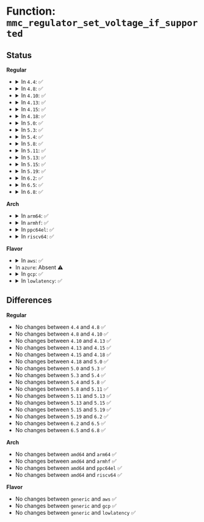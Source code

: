 # Function: <code>mmc_regulator_set_voltage_if_supported</code>

## Status
<b>Regular</b>
<ul>
<li>
<details>
<summary>In <code>4.4</code>: ✅</summary>

```c
int mmc_regulator_set_voltage_if_supported(struct regulator *regulator, int min_uV, int target_uV, int max_uV);
```

**Collision:** Unique Static

**Inline:** No

**Transformation:** False

**Instances:**

```
In drivers/mmc/core/core.c (ffffffff816be110)
Location: drivers/mmc/core/core.c:1397
Inline: False
Direct callers:
  - drivers/mmc/core/core.c:mmc_regulator_set_vqmmc
  - drivers/mmc/core/core.c:mmc_regulator_set_vqmmc
  - drivers/mmc/core/core.c:mmc_regulator_set_vqmmc
  - drivers/mmc/core/core.c:mmc_regulator_set_vqmmc
```
**Symbols:**

```
ffffffff816be110-ffffffff816be167: mmc_regulator_set_voltage_if_supported (STB_LOCAL)
```
</details>
</li>
<li>
<details>
<summary>In <code>4.8</code>: ✅</summary>

```c
int mmc_regulator_set_voltage_if_supported(struct regulator *regulator, int min_uV, int target_uV, int max_uV);
```

**Collision:** Unique Static

**Inline:** No

**Transformation:** False

**Instances:**

```
In drivers/mmc/core/core.c (ffffffff8171fd20)
Location: drivers/mmc/core/core.c:1413
Inline: False
Direct callers:
  - drivers/mmc/core/core.c:mmc_regulator_set_vqmmc
  - drivers/mmc/core/core.c:mmc_regulator_set_vqmmc
  - drivers/mmc/core/core.c:mmc_regulator_set_vqmmc
  - drivers/mmc/core/core.c:mmc_regulator_set_vqmmc
```
**Symbols:**

```
ffffffff8171fd20-ffffffff8171fd77: mmc_regulator_set_voltage_if_supported (STB_LOCAL)
```
</details>
</li>
<li>
<details>
<summary>In <code>4.10</code>: ✅</summary>

```c
int mmc_regulator_set_voltage_if_supported(struct regulator *regulator, int min_uV, int target_uV, int max_uV);
```

**Collision:** Unique Static

**Inline:** No

**Transformation:** False

**Instances:**

```
In drivers/mmc/core/core.c (ffffffff817525a0)
Location: drivers/mmc/core/core.c:1485
Inline: False
Direct callers:
  - drivers/mmc/core/core.c:mmc_regulator_set_vqmmc
  - drivers/mmc/core/core.c:mmc_regulator_set_vqmmc
  - drivers/mmc/core/core.c:mmc_regulator_set_vqmmc
  - drivers/mmc/core/core.c:mmc_regulator_set_vqmmc
```
**Symbols:**

```
ffffffff817525a0-ffffffff817525f7: mmc_regulator_set_voltage_if_supported (STB_LOCAL)
```
</details>
</li>
<li>
<details>
<summary>In <code>4.13</code>: ✅</summary>

```c
int mmc_regulator_set_voltage_if_supported(struct regulator *regulator, int min_uV, int target_uV, int max_uV);
```

**Collision:** Unique Static

**Inline:** No

**Transformation:** False

**Instances:**

```
In drivers/mmc/core/core.c (ffffffff81770db0)
Location: drivers/mmc/core/core.c:1317
Inline: False
Direct callers:
  - drivers/mmc/core/core.c:mmc_regulator_set_vqmmc
  - drivers/mmc/core/core.c:mmc_regulator_set_vqmmc
  - drivers/mmc/core/core.c:mmc_regulator_set_vqmmc
  - drivers/mmc/core/core.c:mmc_regulator_set_vqmmc
```
**Symbols:**

```
ffffffff81770db0-ffffffff81770e07: mmc_regulator_set_voltage_if_supported (STB_LOCAL)
```
</details>
</li>
<li>
<details>
<summary>In <code>4.15</code>: ✅</summary>

```c
int mmc_regulator_set_voltage_if_supported(struct regulator *regulator, int min_uV, int target_uV, int max_uV);
```

**Collision:** Unique Static

**Inline:** No

**Transformation:** False

**Instances:**

```
In drivers/mmc/core/core.c (ffffffff817e6b10)
Location: drivers/mmc/core/core.c:1511
Inline: False
Direct callers:
  - drivers/mmc/core/core.c:mmc_regulator_set_vqmmc
  - drivers/mmc/core/core.c:mmc_regulator_set_vqmmc
  - drivers/mmc/core/core.c:mmc_regulator_set_vqmmc
  - drivers/mmc/core/core.c:mmc_regulator_set_vqmmc
```
**Symbols:**

```
ffffffff817e6b10-ffffffff817e6b67: mmc_regulator_set_voltage_if_supported (STB_LOCAL)
```
</details>
</li>
<li>
<details>
<summary>In <code>4.18</code>: ✅</summary>

```c
int mmc_regulator_set_voltage_if_supported(struct regulator *regulator, int min_uV, int target_uV, int max_uV);
```

**Collision:** Unique Static

**Inline:** No

**Transformation:** False

**Instances:**

```
In drivers/mmc/core/core.c (ffffffff8182fe60)
Location: drivers/mmc/core/core.c:1310
Inline: False
Direct callers:
  - drivers/mmc/core/core.c:mmc_regulator_set_vqmmc
  - drivers/mmc/core/core.c:mmc_regulator_set_vqmmc
  - drivers/mmc/core/core.c:mmc_regulator_set_vqmmc
  - drivers/mmc/core/core.c:mmc_regulator_set_vqmmc
```
**Symbols:**

```
ffffffff8182fe60-ffffffff8182feb7: mmc_regulator_set_voltage_if_supported (STB_LOCAL)
```
</details>
</li>
<li>
<details>
<summary>In <code>5.0</code>: ✅</summary>

```c
int mmc_regulator_set_voltage_if_supported(struct regulator *regulator, int min_uV, int target_uV, int max_uV);
```

**Collision:** Unique Static

**Inline:** No

**Transformation:** False

**Instances:**

```
In drivers/mmc/core/core.c (ffffffff8185c0e0)
Location: drivers/mmc/core/core.c:1313
Inline: False
Direct callers:
  - drivers/mmc/core/core.c:mmc_regulator_set_vqmmc
  - drivers/mmc/core/core.c:mmc_regulator_set_vqmmc
  - drivers/mmc/core/core.c:mmc_regulator_set_vqmmc
  - drivers/mmc/core/core.c:mmc_regulator_set_vqmmc
```
**Symbols:**

```
ffffffff8185c0e0-ffffffff8185c137: mmc_regulator_set_voltage_if_supported (STB_LOCAL)
```
</details>
</li>
<li>
<details>
<summary>In <code>5.3</code>: ✅</summary>

```c
int mmc_regulator_set_voltage_if_supported(struct regulator *regulator, int min_uV, int target_uV, int max_uV);
```

**Collision:** Unique Static

**Inline:** No

**Transformation:** False

**Instances:**

```
In drivers/mmc/core/regulator.c (ffffffff818b1090)
Location: drivers/mmc/core/regulator.c:135
Inline: False
Direct callers:
  - drivers/mmc/core/regulator.c:mmc_regulator_set_vqmmc
  - drivers/mmc/core/regulator.c:mmc_regulator_set_vqmmc
  - drivers/mmc/core/regulator.c:mmc_regulator_set_vqmmc
  - drivers/mmc/core/regulator.c:mmc_regulator_set_vqmmc
```
**Symbols:**

```
ffffffff818b1090-ffffffff818b10e9: mmc_regulator_set_voltage_if_supported (STB_LOCAL)
```
</details>
</li>
<li>
<details>
<summary>In <code>5.4</code>: ✅</summary>

```c
int mmc_regulator_set_voltage_if_supported(struct regulator *regulator, int min_uV, int target_uV, int max_uV);
```

**Collision:** Unique Static

**Inline:** No

**Transformation:** False

**Instances:**

```
In drivers/mmc/core/regulator.c (ffffffff818e3530)
Location: drivers/mmc/core/regulator.c:135
Inline: False
Direct callers:
  - drivers/mmc/core/regulator.c:mmc_regulator_set_vqmmc
  - drivers/mmc/core/regulator.c:mmc_regulator_set_vqmmc
  - drivers/mmc/core/regulator.c:mmc_regulator_set_vqmmc
  - drivers/mmc/core/regulator.c:mmc_regulator_set_vqmmc
```
**Symbols:**

```
ffffffff818e3530-ffffffff818e3589: mmc_regulator_set_voltage_if_supported (STB_LOCAL)
```
</details>
</li>
<li>
<details>
<summary>In <code>5.8</code>: ✅</summary>

```c
int mmc_regulator_set_voltage_if_supported(struct regulator *regulator, int min_uV, int target_uV, int max_uV);
```

**Collision:** Unique Static

**Inline:** No

**Transformation:** False

**Instances:**

```
In drivers/mmc/core/regulator.c (ffffffff819b6610)
Location: drivers/mmc/core/regulator.c:135
Inline: False
Direct callers:
  - drivers/mmc/core/regulator.c:mmc_regulator_set_vqmmc
  - drivers/mmc/core/regulator.c:mmc_regulator_set_vqmmc
  - drivers/mmc/core/regulator.c:mmc_regulator_set_vqmmc
  - drivers/mmc/core/regulator.c:mmc_regulator_set_vqmmc
```
**Symbols:**

```
ffffffff819b6610-ffffffff819b6688: mmc_regulator_set_voltage_if_supported (STB_LOCAL)
```
</details>
</li>
<li>
<details>
<summary>In <code>5.11</code>: ✅</summary>

```c
int mmc_regulator_set_voltage_if_supported(struct regulator *regulator, int min_uV, int target_uV, int max_uV);
```

**Collision:** Unique Static

**Inline:** No

**Transformation:** False

**Instances:**

```
In drivers/mmc/core/regulator.c (ffffffff819b8b50)
Location: drivers/mmc/core/regulator.c:135
Inline: False
Direct callers:
  - drivers/mmc/core/regulator.c:mmc_regulator_set_vqmmc
  - drivers/mmc/core/regulator.c:mmc_regulator_set_vqmmc
  - drivers/mmc/core/regulator.c:mmc_regulator_set_vqmmc
  - drivers/mmc/core/regulator.c:mmc_regulator_set_vqmmc
```
**Symbols:**

```
ffffffff819b8b50-ffffffff819b8bc8: mmc_regulator_set_voltage_if_supported (STB_LOCAL)
```
</details>
</li>
<li>
<details>
<summary>In <code>5.13</code>: ✅</summary>

```c
int mmc_regulator_set_voltage_if_supported(struct regulator *regulator, int min_uV, int target_uV, int max_uV);
```

**Collision:** Unique Static

**Inline:** No

**Transformation:** False

**Instances:**

```
In drivers/mmc/core/regulator.c (ffffffff8199d280)
Location: drivers/mmc/core/regulator.c:135
Inline: False
Direct callers:
  - drivers/mmc/core/regulator.c:mmc_regulator_set_vqmmc
  - drivers/mmc/core/regulator.c:mmc_regulator_set_vqmmc
  - drivers/mmc/core/regulator.c:mmc_regulator_set_vqmmc
  - drivers/mmc/core/regulator.c:mmc_regulator_set_vqmmc
```
**Symbols:**

```
ffffffff8199d280-ffffffff8199d2f8: mmc_regulator_set_voltage_if_supported (STB_LOCAL)
```
</details>
</li>
<li>
<details>
<summary>In <code>5.15</code>: ✅</summary>

```c
int mmc_regulator_set_voltage_if_supported(struct regulator *regulator, int min_uV, int target_uV, int max_uV);
```

**Collision:** Unique Static

**Inline:** No

**Transformation:** False

**Instances:**

```
In drivers/mmc/core/regulator.c (ffffffff81a49c00)
Location: drivers/mmc/core/regulator.c:135
Inline: False
Direct callers:
  - drivers/mmc/core/regulator.c:mmc_regulator_set_vqmmc
  - drivers/mmc/core/regulator.c:mmc_regulator_set_vqmmc
  - drivers/mmc/core/regulator.c:mmc_regulator_set_vqmmc
  - drivers/mmc/core/regulator.c:mmc_regulator_set_vqmmc
```
**Symbols:**

```
ffffffff81a49c00-ffffffff81a49c78: mmc_regulator_set_voltage_if_supported (STB_LOCAL)
```
</details>
</li>
<li>
<details>
<summary>In <code>5.19</code>: ✅</summary>

```c
int mmc_regulator_set_voltage_if_supported(struct regulator *regulator, int min_uV, int target_uV, int max_uV);
```

**Collision:** Unique Static

**Inline:** No

**Transformation:** False

**Instances:**

```
In drivers/mmc/core/regulator.c (ffffffff81bb7ff0)
Location: drivers/mmc/core/regulator.c:135
Inline: False
Direct callers:
  - drivers/mmc/core/regulator.c:mmc_regulator_set_vqmmc
  - drivers/mmc/core/regulator.c:mmc_regulator_set_vqmmc
  - drivers/mmc/core/regulator.c:mmc_regulator_set_vqmmc
  - drivers/mmc/core/regulator.c:mmc_regulator_set_vqmmc
```
**Symbols:**

```
ffffffff81bb7ff0-ffffffff81bb807c: mmc_regulator_set_voltage_if_supported (STB_LOCAL)
```
</details>
</li>
<li>
<details>
<summary>In <code>6.2</code>: ✅</summary>

```c
int mmc_regulator_set_voltage_if_supported(struct regulator *regulator, int min_uV, int target_uV, int max_uV);
```

**Collision:** Unique Static

**Inline:** No

**Transformation:** False

**Instances:**

```
In drivers/mmc/core/regulator.c (ffffffff81d5ccd0)
Location: drivers/mmc/core/regulator.c:135
Inline: False
Direct callers:
  - drivers/mmc/core/regulator.c:mmc_regulator_set_vqmmc
  - drivers/mmc/core/regulator.c:mmc_regulator_set_vqmmc
  - drivers/mmc/core/regulator.c:mmc_regulator_set_vqmmc
  - drivers/mmc/core/regulator.c:mmc_regulator_set_vqmmc
```
**Symbols:**

```
ffffffff81d5ccd0-ffffffff81d5cd5c: mmc_regulator_set_voltage_if_supported (STB_LOCAL)
```
</details>
</li>
<li>
<details>
<summary>In <code>6.5</code>: ✅</summary>

```c
int mmc_regulator_set_voltage_if_supported(struct regulator *regulator, int min_uV, int target_uV, int max_uV);
```

**Collision:** Unique Static

**Inline:** No

**Transformation:** False

**Instances:**

```
In drivers/mmc/core/regulator.c (ffffffff81dc7890)
Location: drivers/mmc/core/regulator.c:138
Inline: False
Direct callers:
  - drivers/mmc/core/regulator.c:mmc_regulator_set_vqmmc
  - drivers/mmc/core/regulator.c:mmc_regulator_set_vqmmc
  - drivers/mmc/core/regulator.c:mmc_regulator_set_vqmmc
  - drivers/mmc/core/regulator.c:mmc_regulator_set_vqmmc
```
**Symbols:**

```
ffffffff81dc7890-ffffffff81dc791c: mmc_regulator_set_voltage_if_supported (STB_LOCAL)
```
</details>
</li>
<li>
<details>
<summary>In <code>6.8</code>: ✅</summary>

```c
int mmc_regulator_set_voltage_if_supported(struct regulator *regulator, int min_uV, int target_uV, int max_uV);
```

**Collision:** Unique Static

**Inline:** No

**Transformation:** False

**Instances:**

```
In drivers/mmc/core/regulator.c (ffffffff81e801f0)
Location: drivers/mmc/core/regulator.c:138
Inline: False
Direct callers:
  - drivers/mmc/core/regulator.c:mmc_regulator_set_vqmmc
  - drivers/mmc/core/regulator.c:mmc_regulator_set_vqmmc
  - drivers/mmc/core/regulator.c:mmc_regulator_set_vqmmc
  - drivers/mmc/core/regulator.c:mmc_regulator_set_vqmmc
```
**Symbols:**

```
ffffffff81e801f0-ffffffff81e8027c: mmc_regulator_set_voltage_if_supported (STB_LOCAL)
```
</details>
</li>
</ul>
<b>Arch</b>
<ul>
<li>
<details>
<summary>In <code>arm64</code>: ✅</summary>

```c
int mmc_regulator_set_voltage_if_supported(struct regulator *regulator, int min_uV, int target_uV, int max_uV);
```

**Collision:** Unique Static

**Inline:** No

**Transformation:** False

**Instances:**

```
In drivers/mmc/core/regulator.c (ffff800010b3ded0)
Location: drivers/mmc/core/regulator.c:135
Inline: False
Direct callers:
  - drivers/mmc/core/regulator.c:mmc_regulator_set_vqmmc
  - drivers/mmc/core/regulator.c:mmc_regulator_set_vqmmc
  - drivers/mmc/core/regulator.c:mmc_regulator_set_vqmmc
  - drivers/mmc/core/regulator.c:mmc_regulator_set_vqmmc
```
**Symbols:**

```
ffff800010b3ded0-ffff800010b3df48: mmc_regulator_set_voltage_if_supported (STB_LOCAL)
```
</details>
</li>
<li>
<details>
<summary>In <code>armhf</code>: ✅</summary>

```c
int mmc_regulator_set_voltage_if_supported(struct regulator *regulator, int min_uV, int target_uV, int max_uV);
```

**Collision:** Unique Static

**Inline:** No

**Transformation:** False

**Instances:**

```
In drivers/mmc/core/regulator.c (c0c18450)
Location: drivers/mmc/core/regulator.c:135
Inline: False
Direct callers:
  - drivers/mmc/core/regulator.c:mmc_regulator_set_vqmmc
  - drivers/mmc/core/regulator.c:mmc_regulator_set_vqmmc
  - drivers/mmc/core/regulator.c:mmc_regulator_set_vqmmc
  - drivers/mmc/core/regulator.c:mmc_regulator_set_vqmmc
```
**Symbols:**

```
c0c18450-c0c184b8: mmc_regulator_set_voltage_if_supported (STB_LOCAL)
```
</details>
</li>
<li>
<details>
<summary>In <code>ppc64el</code>: ✅</summary>

```c
int mmc_regulator_set_voltage_if_supported(struct regulator *regulator, int min_uV, int target_uV, int max_uV);
```

**Collision:** Unique Static

**Inline:** No

**Transformation:** False

**Instances:**

```
In drivers/mmc/core/regulator.c (c000000000c3b740)
Location: drivers/mmc/core/regulator.c:135
Inline: False
Direct callers:
  - drivers/mmc/core/regulator.c:mmc_regulator_set_vqmmc
  - drivers/mmc/core/regulator.c:mmc_regulator_set_vqmmc
  - drivers/mmc/core/regulator.c:mmc_regulator_set_vqmmc
  - drivers/mmc/core/regulator.c:mmc_regulator_set_vqmmc
```
**Symbols:**

```
c000000000c3b740-c000000000c3b7e8: mmc_regulator_set_voltage_if_supported (STB_LOCAL)
```
</details>
</li>
<li>
<details>
<summary>In <code>riscv64</code>: ✅</summary>

```c
int mmc_regulator_set_voltage_if_supported(struct regulator *regulator, int min_uV, int target_uV, int max_uV);
```

**Collision:** Unique Static

**Inline:** No

**Transformation:** False

**Instances:**

```
In drivers/mmc/core/regulator.c (ffffffe000714e9a)
Location: drivers/mmc/core/regulator.c:135
Inline: False
Direct callers:
  - drivers/mmc/core/regulator.c:mmc_regulator_set_vqmmc
  - drivers/mmc/core/regulator.c:mmc_regulator_set_vqmmc
  - drivers/mmc/core/regulator.c:mmc_regulator_set_vqmmc
  - drivers/mmc/core/regulator.c:mmc_regulator_set_vqmmc
```
**Symbols:**

```
ffffffe000714e9a-ffffffe000714efe: mmc_regulator_set_voltage_if_supported (STB_LOCAL)
```
</details>
</li>
</ul>
<b>Flavor</b>
<ul>
<li>
<details>
<summary>In <code>aws</code>: ✅</summary>

```c
int mmc_regulator_set_voltage_if_supported(struct regulator *regulator, int min_uV, int target_uV, int max_uV);
```

**Collision:** Unique Static

**Inline:** No

**Transformation:** False

**Instances:**

```
In drivers/mmc/core/regulator.c (ffffffff81886ef0)
Location: drivers/mmc/core/regulator.c:135
Inline: False
Direct callers:
  - drivers/mmc/core/regulator.c:mmc_regulator_set_vqmmc
  - drivers/mmc/core/regulator.c:mmc_regulator_set_vqmmc
  - drivers/mmc/core/regulator.c:mmc_regulator_set_vqmmc
  - drivers/mmc/core/regulator.c:mmc_regulator_set_vqmmc
```
**Symbols:**

```
ffffffff81886ef0-ffffffff81886f49: mmc_regulator_set_voltage_if_supported (STB_LOCAL)
```
</details>
</li>
<li>
In <code>azure</code>: Absent ⚠️
</li>
<li>
<details>
<summary>In <code>gcp</code>: ✅</summary>

```c
int mmc_regulator_set_voltage_if_supported(struct regulator *regulator, int min_uV, int target_uV, int max_uV);
```

**Collision:** Unique Static

**Inline:** No

**Transformation:** False

**Instances:**

```
In drivers/mmc/core/regulator.c (ffffffff818d8390)
Location: drivers/mmc/core/regulator.c:135
Inline: False
Direct callers:
  - drivers/mmc/core/regulator.c:mmc_regulator_set_vqmmc
  - drivers/mmc/core/regulator.c:mmc_regulator_set_vqmmc
  - drivers/mmc/core/regulator.c:mmc_regulator_set_vqmmc
  - drivers/mmc/core/regulator.c:mmc_regulator_set_vqmmc
```
**Symbols:**

```
ffffffff818d8390-ffffffff818d83e9: mmc_regulator_set_voltage_if_supported (STB_LOCAL)
```
</details>
</li>
<li>
<details>
<summary>In <code>lowlatency</code>: ✅</summary>

```c
int mmc_regulator_set_voltage_if_supported(struct regulator *regulator, int min_uV, int target_uV, int max_uV);
```

**Collision:** Unique Static

**Inline:** No

**Transformation:** False

**Instances:**

```
In drivers/mmc/core/regulator.c (ffffffff818f4eb0)
Location: drivers/mmc/core/regulator.c:135
Inline: False
Direct callers:
  - drivers/mmc/core/regulator.c:mmc_regulator_set_vqmmc
  - drivers/mmc/core/regulator.c:mmc_regulator_set_vqmmc
  - drivers/mmc/core/regulator.c:mmc_regulator_set_vqmmc
  - drivers/mmc/core/regulator.c:mmc_regulator_set_vqmmc
```
**Symbols:**

```
ffffffff818f4eb0-ffffffff818f4f09: mmc_regulator_set_voltage_if_supported (STB_LOCAL)
```
</details>
</li>
</ul>

## Differences
<b>Regular</b>
<ul>
<li>
No changes between <code>4.4</code> and <code>4.8</code> ✅
</li>
<li>
No changes between <code>4.8</code> and <code>4.10</code> ✅
</li>
<li>
No changes between <code>4.10</code> and <code>4.13</code> ✅
</li>
<li>
No changes between <code>4.13</code> and <code>4.15</code> ✅
</li>
<li>
No changes between <code>4.15</code> and <code>4.18</code> ✅
</li>
<li>
No changes between <code>4.18</code> and <code>5.0</code> ✅
</li>
<li>
No changes between <code>5.0</code> and <code>5.3</code> ✅
</li>
<li>
No changes between <code>5.3</code> and <code>5.4</code> ✅
</li>
<li>
No changes between <code>5.4</code> and <code>5.8</code> ✅
</li>
<li>
No changes between <code>5.8</code> and <code>5.11</code> ✅
</li>
<li>
No changes between <code>5.11</code> and <code>5.13</code> ✅
</li>
<li>
No changes between <code>5.13</code> and <code>5.15</code> ✅
</li>
<li>
No changes between <code>5.15</code> and <code>5.19</code> ✅
</li>
<li>
No changes between <code>5.19</code> and <code>6.2</code> ✅
</li>
<li>
No changes between <code>6.2</code> and <code>6.5</code> ✅
</li>
<li>
No changes between <code>6.5</code> and <code>6.8</code> ✅
</li>
</ul>
<b>Arch</b>
<ul>
<li>
No changes between <code>amd64</code> and <code>arm64</code> ✅
</li>
<li>
No changes between <code>amd64</code> and <code>armhf</code> ✅
</li>
<li>
No changes between <code>amd64</code> and <code>ppc64el</code> ✅
</li>
<li>
No changes between <code>amd64</code> and <code>riscv64</code> ✅
</li>
</ul>
<b>Flavor</b>
<ul>
<li>
No changes between <code>generic</code> and <code>aws</code> ✅
</li>
<li>
No changes between <code>generic</code> and <code>gcp</code> ✅
</li>
<li>
No changes between <code>generic</code> and <code>lowlatency</code> ✅
</li>
</ul>
